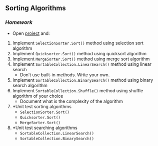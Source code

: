 ## Sorting Algorithms
### _Homework_
- Open [project](./project) and:

1.  Implement `SelectionSorter.Sort()` method using selection sort algorithm
1.  Implement `Quicksorter.Sort()` method using quicksort algorithm
1.  Implement `MergeSorter.Sort()` method using merge sort algorithm
1.  Implement `SortableCollection.LinearSearch()` method using linear search
    - Don’t use built-in methods. Write your own.
1.  Implement `SortableCollection.BinarySearch()` method using binary search algorithm
1.  Implement `SortableCollection.Shuffle()` method using shuffle algorithm of your choice
    - Document what is the complexity of the algorithm
1.  *Unit test sorting algorithms
    - `SelectionSorter.Sort()`
    - `Quicksorter.Sort()`
    - `MergeSorter.Sort()`
1.  *Unit test searching algorithms
    - `SortableCollection.LinearSearch()`
    - `SortableCollection.BinarySearch()`